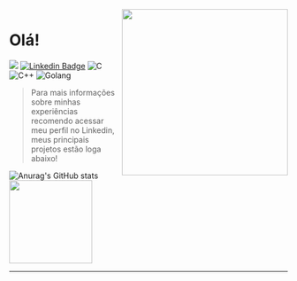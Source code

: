 <img align="right" src="https://media1.giphy.com/media/IbClV7Qc9SMOFSO2Bc/giphy.gif?cid=ecf05e47g5j2hccaqmp3w95gti2lao5x0jq9xkvtkujno5uw&rid=giphy.gif" width="300"/>
<Span>
  
# Olá!
![](https://komarev.com/ghpvc/?username=threeDP&color=blue&style=flat-square)
[![Linkedin Badge](https://img.shields.io/badge/-Linkedin-0a66c2?style=flat-square&logo=Linkedin&logoColor=white)](https://www.linkedin.com/in/davypaulinodsd/)
<img alt="C" src="https://img.shields.io/badge/|-C%20language%20advanced-2C733D?style=flat-square&logo=c&logoColor=white" />
<img alt="C++" src="https://img.shields.io/badge/|-CPlusPlus-2C733D?style=flat-square&logo=c++&logoColor=white" />
<img alt="Golang" src="https://img.shields.io/badge/|-Golang-2C733D?style=flat-square&logo=Go&logoColor=white" />
> Para mais informações sobre minhas experiências recomendo acessar meu perfil no Linkedin, meus principais projetos estão loga abaixo!

![Anurag's GitHub stats](https://github-readme-stats.vercel.app/api?username=anuraghazra&show_icons=true&theme=radical&include_all_commits=true&count_private=true)
<img height="150rem" src="https://github-readme-stats.vercel.app/api/top-langs/?username=ThreeDP&layout=compact&langs_count=12&theme=outrun"/>
  
***
